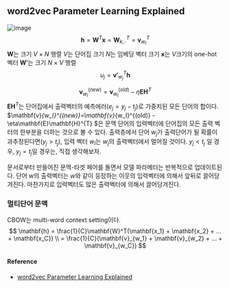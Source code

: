 ## word2vec Parameter Learning Explained
![image](https://cloud.githubusercontent.com/assets/1518919/17956311/dde3f00a-6ac3-11e6-9516-2503e3fe3ada.png)
$$
\mathbf{h} =\mathbf{W}^T\mathbf{x}= \mathbf{W}^T_{k,\cdot}=\mathbf{v}^T_{w_I}
$$
$\mathbf{W}$는 크기 $V \times N$ 행렬
$V$는 단어집 크기
$N$는 임베딩 벡터 크기
$\mathbf{x}$는 $V$크기의 one-hot 벡터
$\mathbf{W'}$는 크기 $N \times V$ 행렬
$$
u_j = \mathbf{v'}_{w_j}^T\mathbf{h}
$$

$$
\mathbf{v}_{w_I}^{(new)}=\mathbf{v}_{w_I}^{(old)}-\eta\mathbf{E}\mathbf{H}^{T} 
$$
$\mathbf{E}\mathbf{H}^{T}$는 단어집에서 출력벡터의 예측에러($e_j = y_j - t_j$)로 가중치된 모든 단어의 합이다. $\mathbf{v}_{w_I}^{(new)}=\mathbf{v}_{w_I}^{(old)} -\eta\mathbf{E}\mathbf{H}^{T} $은 문맥 단어의 입력벡터에 단어집의 모든 출력 벡터의 한부분을 더하는 것으로 볼 수 있다. 출력층에서 단어 $w_j$가 출력단어가 될 확률이 과추정된다면($y_j > t_j$), 입력 벡터 $w_I$는 $w_j$의 출력벡터에서 멀어질 것이다. $y_j < t_j$ 일 경우, $y_j = t_j$일 경우는, 직접 생각해보자.

문서로부터 만들어진 문맥-타겟 페어를 돌면서 모델 파라메터는 반복적으로 업데이트된다. 단어 $w$의 출력벡터는 $w$와 같이 등장하는 이웃의 입력벡터에 의해서 앞뒤로 끌어당겨진다. 마찬가지로 입력벡터도 많은 출력벡터에 의해서 끌어당겨진다.

### 멀티단어 문맥
CBOW는 multi-word context setting이다. 
$$
\mathbf{h}  = \frac{1}{C}\mathbf{W}^T(\mathbf{x_1} + \mathbf{x_2} + ... + \mathbf{x_C}) \\
  = \frac{1}{C}(\mathbf{v}_{w_1} + \mathbf{v}_{w_2} + ... + \mathbf{v}_{w_C})
$$

#### Reference
* [word2vec Parameter Learning Explained](http://www-personal.umich.edu/~ronxin/pdf/w2vexp.pdf)
